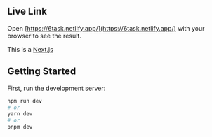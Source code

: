 ## Live Link 
Open [https://6task.netlify.app/](https://6task.netlify.app/) with your browser to see the result.


This is a [Next.js](https://nextjs.org/)

## Getting Started

First, run the development server:

```bash
npm run dev
# or
yarn dev
# or
pnpm dev
```

